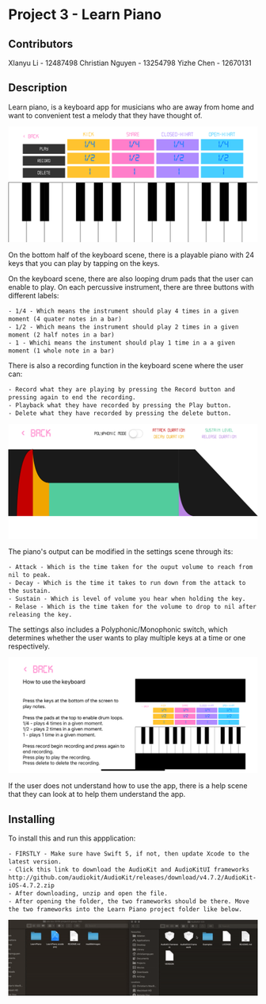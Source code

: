 #  Project 3 - Learn Piano

## Contributors 

XIanyu Li - 12487498
Christian Nguyen - 13254798
Yizhe Chen - 12670131

## Description 

Learn piano, is a keyboard app for musicians who are away from home and want to convenient test a melody that they have thought of. 

<img src="readMeImages/piano screen.png"/>

On the bottom half of the keyboard scene, there is a playable piano with 24 keys that you can play by tapping on the keys.

On the keyboard scene, there are also looping drum pads that the user can enable to play. On each percussive instrument, there are three buttons with different labels:

    - 1/4 - Which means the instrument should play 4 times in a given moment (4 quater notes in a bar)
    - 1/2 - Which means the instrument should play 2 times in a given moment (2 half notes in a bar)
    - 1 - Whichi means the instument should play 1 time in a a given moment (1 whole note in a bar)

There is also a recording function in the keyboard scene where the user can:

    - Record what they are playing by pressing the Record button and pressing again to end the recording.
    - Playback what they have recorded by pressing the Play button.
    - Delete what they have recorded by pressing the delete button.

<img src="readMeImages/setting screen.png"/>

The piano's output can be modified in the settings scene through its:

    - Attack - Which is the time taken for the ouput volume to reach from nil to peak.  
    - Decay - Which is the time it takes to run down from the attack to the sustain.
    - Sustain - Which is level of volume you hear when holding the key.
    - Relase - Which is the time taken for the volume to drop to nil after releasing the key.

The settings also includes a Polyphonic/Monophonic switch, which determines whether the user wants to play multiple keys at a time or one respectively.

<img src="readMeImages/help screen.png"/>

If the user does not understand how to use the app, there is a help scene that they can look at to help them understand the app.

## Installing

To install this and run this appplication:

    - FIRSTLY - Make sure have Swift 5, if not, then update Xcode to the latest version.
    - Click this link to download the AudioKit and AudioKitUI frameworks http://github.com/audiokit/AudioKit/releases/download/v4.7.2/AudioKit-iOS-4.7.2.zip
    - After downloading, unzip and open the file.
    - After opening the folder, the two frameworks should be there. Move the two frameworks into the Learn Piano project folder like below.
    
<img src="readMeImages/install frame work.gif"/>
